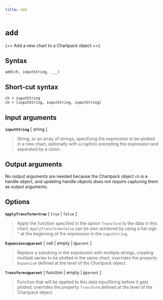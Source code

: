 ```yaml
---
title: add
---
```


# `add`

{== Add a new chart to a Chartpack object ==}


## Syntax

    add(ch, inputString, ___)


## Short-cut syntax

    ch + inputString
    ch + [inputString, inputString, inputString]


## Input arguments

__`inputString`__ [ string ]
> 
> String, or an array of strings, specifying the expression to be plotted
> in a new chart, optionally with a caption preceding the expression and
> separated by a colon.
> 

## Output arguments

No output arguments are needed because the Chartpack object `ch`
is a handle object, and updating handle objects does not require capturing
them as output arguments.


## Options

__`ApplyTransform=true`__ [ `true` | `false` ]
> 
> Apply the function specified in the option `Transform` to the data in
> this chart; `ApplyTransform=false` can be also achieved by using a hat
> sign `^` at the beginning of the expression in the `inputString`.
> 

__`Expansion=@parent`__ [ cell | empty | `@parent` ]
> 
> Replace a substring in the expression with mutliple strings, creating
> multiple series to be plotted in the same chart; overrides the
> property `Expansion` defined at the level of the Chartpack
> object.
> 

__`Transform=@parent`__ [ function | empty | `@parent` ]
> 
> Function that will be applied to this data inputString before it gets plotted;
> overrides the property `Transform` defined at the level of the
> Chartpack object.
> 

